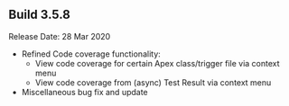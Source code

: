Build 3.5.8
-----------
Release Date: 28 Mar 2020

* Refined Code coverage functionality: 
   - View code coverage for certain Apex class/trigger file via context menu
   - View code coverage from (async) Test Result via context menu
* Miscellaneous bug fix and update